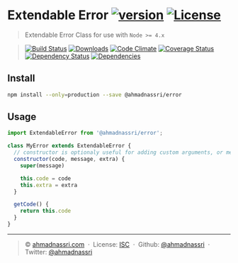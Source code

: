 # Extendable Error [![version][npm-version]][npm-url] [![License][license-image]][license-url]

> Extendable Error Class for use with `Node >= 4.x`

> [![Build Status][travis-image]][travis-url]
> [![Downloads][npm-downloads]][npm-url]
> [![Code Climate][codeclimate-quality]][codeclimate-url]
> [![Coverage Status][codeclimate-coverage]][codeclimate-url]
> [![Dependency Status][dependencyci-image]][dependencyci-url]
> [![Dependencies][david-image]][david-url]

## Install

```bash
npm install --only=production --save @ahmadnassri/error
```

## Usage

```js
import ExtendableError from '@ahmadnassri/error';

class MyError extends ExtendableError {
  // constructor is optionaly useful for adding custom arguments, or methods:
  constructor(code, message, extra) {
    super(message)

    this.code = code
    this.extra = extra
  }

  getCode() {
    return this.code
  }
}
```

----
> :copyright: [ahmadnassri.com](https://www.ahmadnassri.com/) &nbsp;&middot;&nbsp;
> License: [ISC][license-url] &nbsp;&middot;&nbsp;
> Github: [@ahmadnassri](https://github.com/ahmadnassri) &nbsp;&middot;&nbsp;
> Twitter: [@ahmadnassri](https://twitter.com/ahmadnassri)

[license-url]: http://choosealicense.com/licenses/isc/
[license-image]: https://img.shields.io/github/license/ahmadnassri/node-error.svg?style=flat-square

[travis-url]: https://travis-ci.org/ahmadnassri/node-error
[travis-image]: https://img.shields.io/travis/ahmadnassri/node-error.svg?style=flat-square

[npm-url]: https://www.npmjs.com/package/@ahmadnassri/error
[npm-version]: https://img.shields.io/npm/v/@ahmadnassri/error.svg?style=flat-square
[npm-downloads]: https://img.shields.io/npm/dm/@ahmadnassri/error.svg?style=flat-square

[codeclimate-url]: https://codeclimate.com/github/ahmadnassri/node-error
[codeclimate-quality]: https://img.shields.io/codeclimate/github/ahmadnassri/node-error.svg?style=flat-square
[codeclimate-coverage]: https://img.shields.io/codeclimate/coverage/github/ahmadnassri/node-error.svg?style=flat-square

[david-url]: https://david-dm.org/ahmadnassri/node-error
[david-image]: https://img.shields.io/david/ahmadnassri/node-error.svg?style=flat-square

[dependencyci-url]: https://dependencyci.com/github/ahmadnassri/node-error
[dependencyci-image]: https://dependencyci.com/github/ahmadnassri/node-error/badge?style=flat-square
